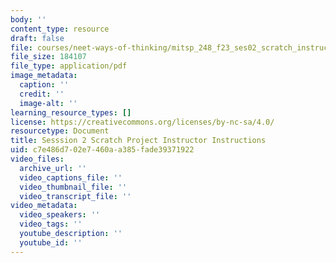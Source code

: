 ```yaml
---
body: ''
content_type: resource
draft: false
file: courses/neet-ways-of-thinking/mitsp_248_f23_ses02_scratch_instructions.pdf
file_size: 184107
file_type: application/pdf
image_metadata:
  caption: ''
  credit: ''
  image-alt: ''
learning_resource_types: []
license: https://creativecommons.org/licenses/by-nc-sa/4.0/
resourcetype: Document
title: Sesssion 2 Scratch Project Instructor Instructions
uid: c7e486d7-02e7-460a-a385-fade39371922
video_files:
  archive_url: ''
  video_captions_file: ''
  video_thumbnail_file: ''
  video_transcript_file: ''
video_metadata:
  video_speakers: ''
  video_tags: ''
  youtube_description: ''
  youtube_id: ''
---
```

